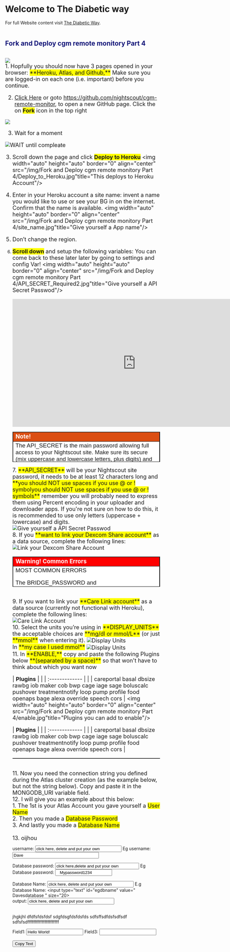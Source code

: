 # Welcome to The Diabetic way
For full Website content visit [The Diabetic Way](https://www.thediabeticway.co.uk/index.php/en/).
<br>
<br>

## <span style="color:#111478">Fork and Deploy cgm remote monitory Part 4 </span> <br> 

<br>
<img width="auto" height="auto" border="0" align="center"  src="img/Fork and Deploy cgm remote monitory Part 4/Fork_and_Deploy_cgm_remote_monitory_Part_4t_860x462.jpg" Setting up Atlas Part 3"/>


   
<br>  
<font size="4"> 
1. Hopfully you should now have 3 pages opened in your browser: <span style="background-color: #FFFF00">**Heroku, Atlas, and Github,**</span> Make sure you are logged-in on each one (i.e. important) before you continue.

2.  <a href="https://github.com/nightscout/cgm-remote-monitor" target="_blank" title="Nightscout Release Versions">Click Here</a> or goto https://github.com/nightscout/cgm-remote-monitor, to open a new GitHub page. Click the on <span style="background-color: #FFFF00">**Fork**</span> icon in the top right
   <img width="auto" height="auto" border="0" align="center"  src="/img/Fork and Deploy cgm remote monitory Part 4/1_fork.jpg"/>

3. Wait for a moment
  <img width="auto" height="auto" border="0" align="center"  src="/img/Fork and Deploy cgm remote monitory Part 4/forking.jpg" title="WAIT until compleate"/>
</a>
   
3. Scroll down the page and click <span style="background-color: #FFFF00">**Deploy to Heroku**</span> 
   <img width="auto" height="auto" border="0" align="center"  src="/img/Fork and Deploy cgm remote monitory Part 4/Deploy_to_Heroku.jpg"title="This deploys to Heroku Account"/>
   
4. Enter in your Heroku account a site name: invent a name you would like to use or see your BG in on the internet. Confirm that the name is available.
 <img width="auto" height="auto" border="0" align="center"  src="/img/Fork and Deploy cgm remote monitory Part 4/site_name.jpg"title="Give yourself a App name"/>
 
5.  Don’t change the region.

6. <span style="background-color: #FFFF00">**Scroll down**</span> and setup the following variables: You can come back to these later later by going to settings and config Var!
<img width="auto" height="auto" border="0" align="center"  src="/img/Fork and Deploy cgm remote monitory Part 4/API_SECRET_Required2.jpg"title="Give yourself a API Secret Passwod"/>
     <iframe width="800" height="415" src="https://www.youtube.com/embed/65KI5-3E_XM" title="YouTube video player" frameborder="0" allow="accelerometer; autoplay; clipboard-write; encrypted-media; gyroscope; picture-in-picture" allowfullscreen></iframe>
	 <table width="1166" border="1" style="border-color: #000000; background-color: #ffffff;" cellpadding="1" cellspacing="1" height="98">
<tbody>
<tr style="height: 16px;">
<td style="width: 1158px; border-color: #000000; background-color: #db4e12;" fff=""><span style="font-size: 14pt;"><strong><span style="color: #ffffff;">Note!</span></strong></span></td>
</tr>
<tr style="height: 56.4063px;">
<td style="width: 1158px; border-color: #000000;"><span style="font-family: tahoma, arial, helvetica, sans-serif; font-size: 14pt;">The API_SECRET is the main password allowing full access to your Nightscout site. Make sure its secure (mix uppercase and lowercase letters, plus digits) and do no not share it publicly. If you think you exposed it by mistake, it is recommended that you change it.<br>
 If you don’t have Automatic Deploys on yet, or aren’t sure, run through these steps below!</span></td>
</tr>
</tbody>
</table>
7. <span style="background-color: #FFFF00">**API_SECRET**</span> will be your Nightscout site password, it needs to be at least 12 characters long and <span style="background-color: #FFFF00">**you should NOT use spaces if you use @ or ! symbolyou should NOT use spaces if you use @ or ! symbols**</span> remember you will probably need to express them using Percent encoding in your uploader and downloader apps. If you're not sure on how to do this, it is recommended to use only letters (uppercase + lowercase) and digits.
<img width="auto" height="auto" border="0" align="center"  src="/img/Fork and Deploy cgm remote monitory Part 4/API_SECRET_Required1.jpg"title="Give yourself a API Secret Passwod"/><br>
8. If you <span style="background-color: #FFFF00">**want to link your Dexcom Share account**</span> as a data source, complete the following lines:
<img width="auto" height="auto" border="0" align="center"  src="/img/Fork and Deploy cgm remote monitory Part 4/bridge_for_Dexcom_share.jpg"title=" Link your Dexcom Share Account "/><br>
<table width="1166" border="1" style="border-color: #000000; background-color: #ffffff;" cellpadding="1" cellspacing="1" height="98">
<tbody>
<tr style="height: 16px;">
<td style="width: 1158px; border-color: #000000; background-color: #FF0000;" fff=""><span style="font-size: 14pt;"><strong><span style="color: #ffffff;">Warning!  Common Errors</span></strong></span></td>
</tr>
<tr style="height: 56.4063px;">
<td style="width: 1158px; border-color: #000000;"><span style="font-family: tahoma, arial, helvetica, sans-serif; font-size: 14pt;">MOST COMMON ERRORS

The BRIDGE_PASSWORD and BRIDGE_USER_NAME are NOT visible from within your Dexcom app or online account. These values are what you entered into your Dexcom mobile app when you logged into that app for the VERY FIRST time. The BRIDGE_USER_NAME is not an email address. The most common error on initial Nightscout setups is that people incorrectly use an old account or an old password. To test your username and password, go to Dexcom's Clarity page (check here <a href="https://clarity.dexcom.com/" target="_blank" title="Dexcom USA Account">See Here</a> for USA accounts and <a href="https://clarity.dexcom.eu/" target="_blank" title="Dexcom EU Account"> Here</a> here for the others) and try logging in to your Dexcom account. If your account info isn't valid, or you don't see any data in your Clarity account... you need to figure out your actual credentials before moving ahead.
</span></td>
</tr>
</tbody>
</table><br>
9. If you want to link your <span style="background-color: #FFFF00">**Care Link account**</span> as a data source (currently not functional with Heroku), complete the following lines:<br>
<img width="auto" height="auto" border="0" align="center"  src="/img/Fork and Deploy cgm remote monitory Part 4/mmconnect.jpg"title="Care Link Account"/>
<br>
10. Select the units you’re using in <span style="background-color: #FFFF00">**DISPLAY_UNITS**</span> the acceptable choices are <span style="background-color: #FFFF00">**mg/dl or mmol/L**</span> (or just <span style="background-color: #FFFF00">**mmol**</span> when entering it).
<img width="auto" height="auto" border="0" align="center"  src="/img/Fork and Deploy cgm remote monitory Part 4/display_units.jpg"title="Display Units"/><br>
In <span style="background-color: #FFFF00">**my case I used mmol**</span> <img width="auto" height="auto" border="0" align="center"  src="/img/Fork and Deploy cgm remote monitory Part 4/display_unit_EU.jpg"title="Display Units"/><br>11. In <span style="background-color: #FFFF00">**ENABLE,**</span> copy and paste the following Plugins below <span style="background-color: #FFFF00">**(separated by a space)**</span> so that won't have to think about which you want now

| **Plugins**       |    |
| :------------- | |
|  careportal basal dbsize rawbg iob maker cob bwp cage iage sage boluscalc pushover treatmentnotify loop pump profile food openaps bage alexa override speech cors |
<img width="auto" height="auto" border="0" align="center"  src="/img/Fork and Deploy cgm remote monitory Part 4/enable.jpg"title="Plugins you can add to enable"/><br>

| **Plugins**       |    |
| :------------- | |
|  careportal basal dbsize rawbg iob maker cob bwp cage iage sage boluscalc pushover treatmentnotify loop pump profile food openaps bage alexa override speech cors |

<table width="1166" padding="0.35rem" border="1" style="border-color: #000000; background-color: #ffffff;" cellpadding="0" cellspacing="0" height="0">
<tbody>
<tr style="height: 0px;">
<td style="width: 1158px; border-color: #000000; background-color: #5B9BD5;" fff=""><span style="font-size: 14pt;"><strong><span style="color: #ffffff;">Enable Words</span></strong></span></td>
</tr>
<tr style="height: 0px;">
<td style="width: 1158px; border-color: #000000;"><span style="font-family: tahoma, arial, helvetica, sans-serif; font-size: 14pt;">You find more information about the ENABLE on the: Nightscout Plugin Page <a href="http://127.0.0.1:8000/user-guide/Nightscout_Plugins/" target="_blank" title="Nightscout Plugin link">Here</a> </span></td>
</tr>
</tbody>
</table><br>
11. Now you need the connection string you defined during the Atlas cluster creation (as the example below, but not the string below). Copy and paste it in the MONGODB_URI variable field.<br>
12. I will give you an example about this below:


<br>
   1. The 1st is your Atlas Account you gave yourself a <span style="background-color: #FFFF00">User Name</span>
 <br>
   2. Then you made a <span style="background-color: #FFFF00">Database Password</span>
<br>
   3. And lastly you made a <span style="background-color: #FFFF00">Database Name</span>
<br>
    <br>
13. oijhou
</font>
<br><p>
username: <input type="text" id="username" value="click here, delete and put your own " size="32">  Eg username: <input type="text" id="egusername" value="Dave" size="32"><br>

Database password: <input type="text" id="dbpassword" value="click here,delete and put your own" size="31"> Eg Database password: <input type="text" id="egdbpassword" value="   Mypassword1234" size="20"><br>
<br>
Database Name: <input type="text" id="dbname" value="click here, delete and put your own " size="32"> E.g Database Name: <input type="text" id="egdbname" value=" Davesdatabase " size="20><br>output: <input type="text" id="output" value="click here, delete and put your own " size="32">
<br>
<br>
<p></p>

jhgkjhl
dfdfsfdsfdsf
sdgfdsgfdsfdsfds
sdfsffsdfdsfsdfsdf
sdfsfsdffffffffffffffffffffff
<br />

Field1: <input type="text" id="field1" value="Hello World!">
Field3: <input type="text" id="field3"><br><br>
<button onclick="myFunction()">Copy Text</button>



<script>
function myFunction() {
  document.getElementById("field3").value = document.getElementById("field1").value;
}
</script>


<script>
function myFunction() {
  document.getElementById("field3").value = document.getElementById("field1","field2").value;
}
</script>




<font size="4">


  
   
   
</font>
 



 







  <!--  
  
  mkdocs.yml    # The configuration file.
    docs/
    index.md  # The documentation homepage.
       ...       # Other markdown pages, images and other files.
		
		
		
<a href="http://nightscout.github.io/pages/update-fork/" target="_blank">
  <img width="auto" height="auto" border="0" align="center"  src="/img/Nightscout/Time to Update Nightscout.png" title="Update Tool"/></a>		
		
		
adding 	Yellow Hightligher!!!!!!!!	
<span style="background-color: #FFFF00">**Marked text**</span>


<a>
  <img width="auto" height="auto" border="0" align="center"  src="/img/Nightscout/Time to Update Nightscout.png" title="Update Tool"/></a>	




Adding a image
<a href="https://www.youtube.com/watch?v=MFsbm45b6YY" target="_blank">
  <img width="auto" height="auto" border="0" align="center"  src="/img/Nightscout/nightscout version_14.06.jpg" title="Version of Nightscout Video"/>
</a>


Adding Video

<iframe width="850" height="415" src="https://www.youtube.com/embed/MFsbm45b6YY" title="YouTube video player" frameborder="0" allow="accelerometer; autoplay; clipboard-write; encrypted-media; gyroscope; picture-in-picture" allowfullscreen></iframe>

Note
**Note:** a note is something that needs to be mentioned but is apart from the context.


List
This is a regular paragraph.

Paragraph:

1. **Now Open another tab**  to make a Mongodb Atlas** Account: <a href="https://www.mongodb.com/cloud/atlas" target="_blank" title="Click Start Free">See Here</a> 
  and **click** Start Free
 <img width="auto" height="auto" border="0" align="center"  src="/img/Atlas/MongoDB Atlas start free.jpg"Click Start"/>
   2. Sub item two
   3. Sub item three
2. Item two



font size
<font size="4">

</font>



Table
| Syntax | Description |
| ----------- | ----------- |
| Header | Title |
| Paragraph | Text |


-->

